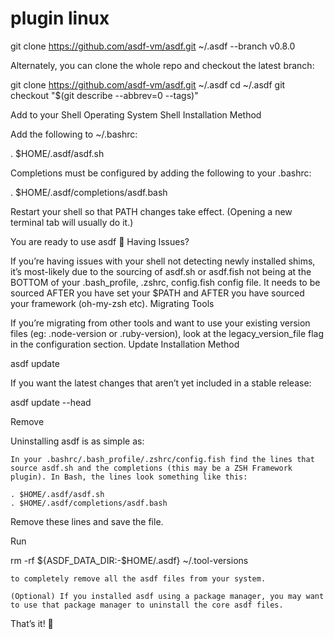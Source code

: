 # plugin linux 
git clone https://github.com/asdf-vm/asdf.git ~/.asdf --branch v0.8.0

Alternately, you can clone the whole repo and checkout the latest branch:

git clone https://github.com/asdf-vm/asdf.git ~/.asdf
cd ~/.asdf
git checkout "$(git describe --abbrev=0 --tags)"

Add to your Shell
Operating System
Shell Installation Method

Add the following to ~/.bashrc:

. $HOME/.asdf/asdf.sh

Completions must be configured by adding the following to your .bashrc:

. $HOME/.asdf/completions/asdf.bash

Restart your shell so that PATH changes take effect. (Opening a new terminal tab will usually do it.)

You are ready to use asdf 🎉
Having Issues?

If you’re having issues with your shell not detecting newly installed shims, it’s most-likely due to the sourcing of asdf.sh or asdf.fish not being at the BOTTOM of your .bash_profile, .zshrc, config.fish config file. It needs to be sourced AFTER you have set your $PATH and AFTER you have sourced your framework (oh-my-zsh etc).
Migrating Tools

If you’re migrating from other tools and want to use your existing version files (eg: .node-version or .ruby-version), look at the legacy_version_file flag in the configuration section.
Update
Installation Method

asdf update

If you want the latest changes that aren’t yet included in a stable release:

asdf update --head

Remove

Uninstalling asdf is as simple as:

    In your .bashrc/.bash_profile/.zshrc/config.fish find the lines that source asdf.sh and the completions (this may be a ZSH Framework plugin). In Bash, the lines look something like this:

    . $HOME/.asdf/asdf.sh
    . $HOME/.asdf/completions/asdf.bash

Remove these lines and save the file.

Run

rm -rf ${ASDF_DATA_DIR:-$HOME/.asdf} ~/.tool-versions

    to completely remove all the asdf files from your system.

    (Optional) If you installed asdf using a package manager, you may want to use that package manager to uninstall the core asdf files.

That’s it! 🎉
